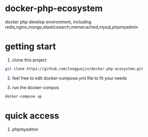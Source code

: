 # docker-php-ecosystem
docker php develop environment, including redis,nginx,mongo,elasticsearch,memecached,mysql,phpmyadmin

# getting start

1. clone this project

 ``` bash
 git clone https://github.com/longguojin/docker-php-ecosystem.git

```

2. feel free to edit docker-compose.yml file to fit your needs

3. run the docker-compos
 ``` bash
 docker-compose up
 
 ```
 
 # quick access
 1. phpmyadmin 
